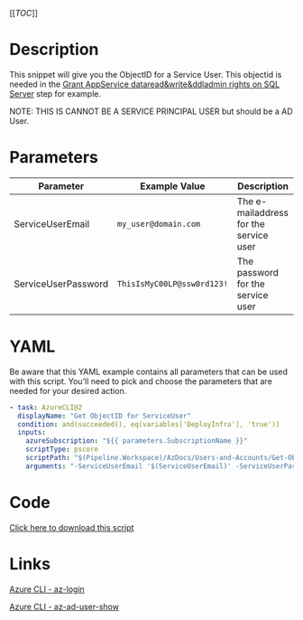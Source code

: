 [[_TOC_]]

# Description

This snippet will give you the ObjectID for a Service User. This objectid is needed in the [Grant AppService dataread&write&ddladmin rights on SQL Server](/Azure/Azure-CLI-Snippets/SQL-Server/Grant-AppService-dataread&write&ddladmin-rights-on-SQL-Server) step for example.

NOTE: THIS IS CANNOT BE A SERVICE PRINCIPAL USER but should be a AD User.

# Parameters

| Parameter           | Example Value              | Description                            |
| ------------------- | -------------------------- | -------------------------------------- |
| ServiceUserEmail    | `my_user@domain.com`       | The e-mailaddress for the service user |
| ServiceUserPassword | `ThisIsMyC00LP@ssw0rd123!` | The password for the service user      |

# YAML

Be aware that this YAML example contains all parameters that can be used with this script. You'll need to pick and choose the parameters that are needed for your desired action.

```yaml
- task: AzureCLI@2
  displayName: "Get ObjectID for ServiceUser"
  condition: and(succeeded(), eq(variables['DeployInfra'], 'true'))
  inputs:
    azureSubscription: "${{ parameters.SubscriptionName }}"
    scriptType: pscore
    scriptPath: "$(Pipeline.Workspace)/AzDocs/Users-and-Accounts/Get-ObjectID-for-ServiceUser.ps1"
    arguments: "-ServiceUserEmail '$(ServiceUserEmail)' -ServiceUserPassword '$(ServiceUserPassword)'"
```

# Code

[Click here to download this script](../../../../src/Users-and-Accounts/Get-ObjectID-for-ServiceUser.ps1)

# Links

[Azure CLI - az-login](https://docs.microsoft.com/en-us/cli/azure/reference-index?view=azure-cli-latest#az-login)

[Azure CLI - az-ad-user-show](https://docs.microsoft.com/en-us/cli/azure/ad/user?view=azure-cli-latest#az-ad-user-show)
